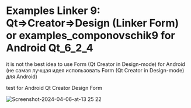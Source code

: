 # Examples Linker 9: Qt=>Creator=>Design (Linker Form) or examples_componovschik9 for Android  Qt_6_2_4 

it is not the best idea to use Form (Qt Creator in Design-mode) for Android
(не самая лучщая идея использовать Form (Qt Creator in Design-mode) для Android)

test for Android Qt Creator Design Form

![Screenshot-2024-04-06-at-13 25 22](https://github.com/dmytra/examples_componovschik9/assets/105235692/1c0e6fd3-e5d6-4e57-8fe9-aec4d9b0a038)
